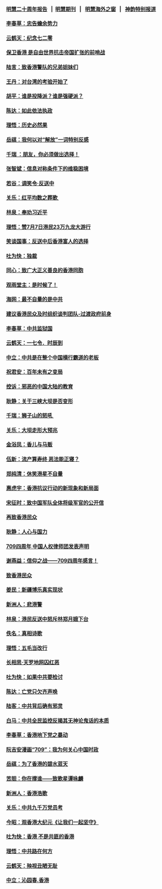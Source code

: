 #### [明慧二十周年报告](https://github.com/gfw-breaker/mh-reports/blob/master/README.md?t=07200800) &nbsp;&nbsp;|&nbsp;&nbsp;[明慧期刊](https://github.com/gfw-breaker/mh-qikan) &nbsp;&nbsp;|&nbsp;&nbsp; [明慧海外之窗](https://github.com/gfw-breaker/mh-news/blob/master/README.md?t=07200800) &nbsp;&nbsp;|&nbsp;&nbsp; [神韵特别报道](https://github.com/gfw-breaker/mh-news/blob/master/shenyun.md?t=07200800) 

#### [李春草：忠告蟾余势力](../pages/nsc993/n11396852.md?t=07200800) 

#### [云鹤天：纪念七二零](../pages/nsc993/n11396646.md?t=07200800) 

#### [保卫香港 是自由世界抗击帝国扩张的前哨战](../pages/nsc993/n11393186.md?t=07200800) 

#### [陆言：致香港警队的兄弟姐妹们](../pages/nsc993/n11392281.md?t=07200800) 

#### [王丹：对台湾的考验开始了](../pages/nsc993/n11391258.md?t=07200800) 

#### [胡平：谁是投降派？谁是强硬派？](../pages/nsc993/n11391224.md?t=07200800) 

#### [陈达：如此依法执政](../pages/nsc993/n11388999.md?t=07200800) 

#### [理悟：历史必然果](../pages/nsc993/n11388741.md?t=07200800) 

#### [岳祺：我何以对“解放”一词特别反感](../pages/nsc993/n11385696.md?t=07200800) 

#### [千瑞 ：朋友，你必须做出选择！](../pages/nsc993/n11384949.md?t=07200800) 

#### [张智斌：信息对称条件下的维稳困境](../pages/nsc993/n11384812.md?t=07200800) 

#### [若谷：调笑令‧反送中](../pages/nsc993/n11383745.md?t=07200800) 

#### [关乐：红平均数之葬歌 ](../pages/nsc993/n11383498.md?t=07200800) 

#### [林泉：奉劝习近平](../pages/nsc993/n11383487.md?t=07200800) 

#### [理悟：赞7月7日港民23万九龙大游行](../pages/nsc993/n11383473.md?t=07200800) 

#### [笑谈国事：反送中后香港富人的选择](../pages/nsc993/n11382020.md?t=07200800) 

#### [吐为快：独裁](../pages/nsc993/n11382755.md?t=07200800) 

#### [同心：致广大正义善良的香港同胞](../pages/nsc993/n11382745.md?t=07200800) 

#### [观雨堂主：是时候了！](../pages/nsc993/n11382737.md?t=07200800) 

#### [海网：最不自量的是中共](../pages/nsc993/n11380440.md?t=07200800) 

#### [建议香港民众及时组织谈判团队-过渡政府前身](../pages/nsc993/n11379909.md?t=07200800) 

#### [李春草：中共监狱国](../pages/nsc993/n11378989.md?t=07200800) 

#### [云鹤天：一七令．时辰到](../pages/nsc993/n11379260.md?t=07200800) 

#### [中立：中共是在整个中国横行霸道的老板](../pages/nsc993/n11378382.md?t=07200800) 

#### [祝君安：百年未有之变局](../pages/nsc993/n11378376.md?t=07200800) 

#### [控诉：邪恶的中国大陆的教育](../pages/nsc993/n11378344.md?t=07200800) 

#### [耿静：关于三峡大坝是否变形](../pages/nsc993/n11375879.md?t=07200800) 

#### [千瑞：狮子山的怒吼 ](../pages/nsc993/n11375644.md?t=07200800) 

#### [关乐：大坝走形大预兆](../pages/nsc993/n11375629.md?t=07200800) 

#### [金浴凤：香儿与马贩](../pages/nsc993/n11375580.md?t=07200800) 

#### [伍新：流产算寿终  恶法能正寝？](../pages/nsc993/n11375581.md?t=07200800) 

#### [郑纯清：休笑港星不自量](../pages/nsc993/n11375555.md?t=07200800) 

#### [惠虎宇：香港抗议行动的新现象和新局面](../pages/nsc993/n11375501.md?t=07200800) 

#### [宋征时：致中国军队全体将级军官的公开信](../pages/nsc993/n11373354.md?t=07200800) 

#### [再致香港民众](../pages/nsc993/n11373870.md?t=07200800) 

#### [耿静：人心与国力](../pages/nsc993/n11373759.md?t=07200800) 

#### [709四周年 中国人权律师团发表声明](../pages/nsc993/n11373565.md?t=07200800) 

#### [谢燕益：信仰之战——709四周年感言！](../pages/nsc993/n11373388.md?t=07200800) 

#### [致香港民众](../pages/nsc993/n11373286.md?t=07200800) 

#### [姜民：新疆博乐真实现状](../pages/nsc993/n11371223.md?t=07200800) 

#### [新洲人：悲港警](../pages/nsc993/n11371174.md?t=07200800) 

#### [林泉：港民反送中怒斥林郑月娥下台](../pages/nsc993/n11370676.md?t=07200800) 

#### [佚名：真相诗歌](../pages/nsc993/n11370666.md?t=07200800) 

#### [理悟：五毛当改行](../pages/nsc993/n11369314.md?t=07200800) 

#### [长相思‧天罗地网囚红恶](../pages/nsc993/n11368444.md?t=07200800) 

#### [吐为快：如果中共要检讨](../pages/nsc993/n11368441.md?t=07200800) 

#### [陈达：亡党只欠齐声唤](../pages/nsc993/n11367838.md?t=07200800) 

#### [陆客：中共背后确有邪灵](../pages/nsc993/n11365263.md?t=07200800) 

#### [白马：中共全民监控反揭其无神论鬼话的本质](../pages/nsc993/n11365236.md?t=07200800) 

#### [李春草：香港地下党之暴动](../pages/nsc993/n11365210.md?t=07200800) 

#### [阮吉安漫画“709”：我为何关心中国时政](../pages/nsc993/n11362127.md?t=07200800) 

#### [岳祺：为了香港的碧水蓝天](../pages/nsc993/n11362627.md?t=07200800) 

#### [苦胆：你在撑谁——致歌星谭咏麟](../pages/nsc993/n11361348.md?t=07200800) 

#### [新洲人：香港浩歌](../pages/nsc993/n11361334.md?t=07200800) 

#### [关乐：中共九千万党员考](../pages/nsc993/n11361304.md?t=07200800) 

#### [今昭：观香港大纪元《让我们一起坚守》](../pages/nsc993/n11361244.md?t=07200800) 

#### [吐为快：香港  不是共匪的香港](../pages/nsc993/n11360918.md?t=07200800) 

#### [理悟：中共路在何方](../pages/nsc993/n11360509.md?t=07200800) 

#### [云鹤天：殃视丑陋无耻](../pages/nsc993/n11358872.md?t=07200800) 

#### [中立：沁园春.香港](../pages/nsc993/n11358843.md?t=07200800) 

